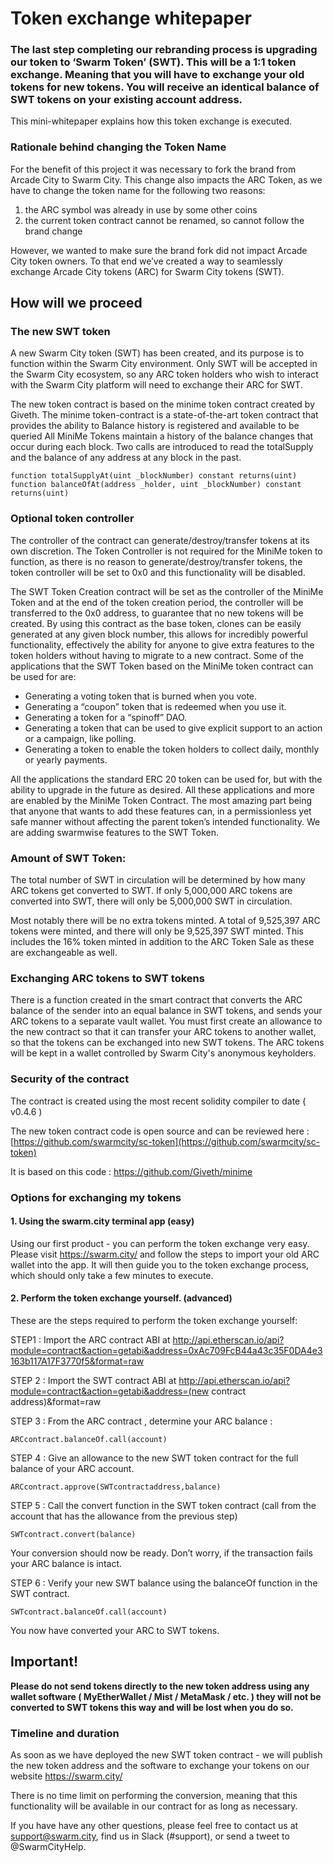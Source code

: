 ﻿# Token exchange whitepaper 

### The last step completing our rebranding process is upgrading our token to ‘Swarm Token’ (SWT). This will be a 1:1 token exchange. Meaning that you will have to exchange your old tokens for new tokens. You will receive an identical balance of SWT tokens on your existing account address.

This mini-whitepaper explains how this token exchange is executed.

### Rationale behind changing the Token Name

For the benefit of this project it was necessary to fork the brand from Arcade City to Swarm City. This change also impacts the ARC Token, as we have to change the token name for the following two reasons:

1. the ARC symbol was already in use by some other coins
2. the current token contract cannot be renamed, so cannot follow the brand change

However, we wanted to make sure the brand fork did not impact Arcade City token owners. To that end we’ve created a way to seamlessly exchange Arcade City tokens (ARC) for Swarm City tokens (SWT).

## How will we proceed
### The new SWT token 

A new Swarm City token (SWT) has been created, and its purpose is to function within the Swarm City environment. Only SWT will be accepted in the Swarm City ecosystem, so any ARC token holders who wish to interact with the Swarm City platform will need to exchange their ARC for SWT.

The new token contract is based on the minime token contract created by Giveth. 
The minime token-contract is a state-of-the-art token contract that provides the ability to 
Balance history is registered and available to be queried
All MiniMe Tokens maintain a history of the balance changes that occur during each block. Two calls are introduced to read the totalSupply and the balance of any address at any block in the past.

```
function totalSupplyAt(uint _blockNumber) constant returns(uint)
function balanceOfAt(address _holder, uint _blockNumber) constant returns(uint)
```

### Optional token controller
The controller of the contract can generate/destroy/transfer tokens at its own discretion. The Token Controller is not required for the MiniMe token to function, as there is no reason to generate/destroy/transfer tokens, the token controller will be set to 0x0 and this functionality will be disabled.

The SWT Token Creation contract will be set as the controller of the MiniMe Token and at the end of the token creation period, the controller will be transferred to the 0x0 address, to guarantee that no new tokens will be created.
By using this contract as the base token, clones can be easily generated at any given block number, this allows for incredibly powerful functionality, effectively the ability for anyone to give extra features to the token holders without having to migrate to a new contract. Some of the applications that the SWT Token based on the MiniMe token contract can be used for are:

- Generating a voting token that is burned when you vote.
- Generating a “coupon” token that is redeemed when you use it.
- Generating a token for a “spinoff” DAO.
- Generating a token that can be used to give explicit support to an action or a campaign, like polling.
- Generating a token to enable the token holders to collect daily, monthly or yearly payments.

All the applications the standard ERC 20 token can be used for, but with the ability to upgrade in the future as desired.
All these applications and more are enabled by the MiniMe Token Contract. The most amazing part being that anyone that wants to add these features can, in a permissionless yet safe manner without affecting the parent token’s intended functionality. We are adding swarmwise features to the SWT Token.

### Amount of SWT Token:
The total number of SWT in circulation will be determined by how many ARC tokens get converted to SWT. If only 5,000,000 ARC tokens are converted into SWT, there will only be 5,000,000 SWT in circulation.

Most notably there will be no extra tokens minted. A total of 9,525,397 ARC tokens were minted, and there will only be 9,525,397 SWT minted. This includes the 16% token minted in addition to the ARC Token Sale as these are exchangeable as well. 

### Exchanging ARC tokens to SWT tokens
There is a function created in the smart contract that converts the ARC balance of the sender into an equal balance in SWT tokens, and sends your ARC tokens to a separate vault wallet. You must first create an allowance to the new contract so that it can transfer your ARC tokens to another wallet, so that the tokens can be exchanged into new SWT tokens.
The ARC tokens will be kept in a wallet controlled by Swarm City's anonymous keyholders.

### Security of the contract

The contract is created using the most recent solidity compiler to date ( v0.4.6 )

The new token contract code is open source and can be reviewed here : 
[https://github.com/swarmcity/sc-token](https://github.com/swarmcity/sc-token)

It is based on this code :
https://github.com/Giveth/minime 

### Options for exchanging my tokens
#### 1. Using the swarm.city terminal app (easy)
Using our first product - you can perform the token exchange very easy.
Please visit https://swarm.city/ and follow the steps to import your old ARC wallet into the app. It will then guide you to the token exchange process, which should only take a few minutes to execute.

#### 2. Perform the token exchange yourself. (advanced)

These are the steps required to perform the token exchange yourself:

STEP1 : Import the ARC contract ABI at
http://api.etherscan.io/api?module=contract&action=getabi&address=0xAc709FcB44a43c35F0DA4e3163b117A17F3770f5&format=raw

STEP 2 : Import the SWT contract ABI at
http://api.etherscan.io/api?module=contract&action=getabi&address=(new contract address)&format=raw

STEP 3 : From the ARC contract , determine your ARC balance :

```
ARCcontract.balanceOf.call(account)
```

STEP 4 : Give an allowance to the new SWT token contract for the full balance of your ARC account. 
```
ARCcontract.approve(SWTcontractaddress,balance)
```

STEP 5 : Call the convert function in the SWT token contract (call from the account that has the allowance from the previous step)
```
SWTcontract.convert(balance)
```

Your conversion should now be ready. Don’t worry, if the transaction fails your ARC balance is intact.

STEP 6 : Verify your new SWT balance using the balanceOf function in the SWT contract. 
```
SWTcontract.balanceOf.call(account)
```

You now have converted your ARC to SWT tokens.


## Important!
**Please do not send tokens directly to the new token address using any wallet software ( MyEtherWallet / Mist / MetaMask / etc. ) they will not be converted to SWT tokens this way and will be lost when you do so.**


### Timeline and duration

As soon as we have deployed the new SWT token contract - we will publish the new token address and the software to exchange your tokens on our website https://swarm.city/ 

There is no time limit on performing the conversion, meaning that this functionality will be available in our contract for as long as necessary.

If you have have any other questions, please feel free to contact us at support@swarm.city, find us in Slack (#support), or send a tweet to @SwarmCityHelp.
